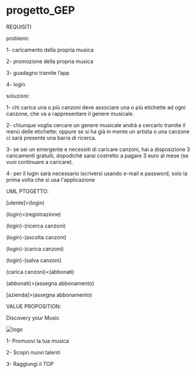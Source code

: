 # progetto_GEP

REQUISITI

problemi:


1- caricamento della propria musica

2- promozione della propria musica

3- guadagno tramite l’app

4- login



soluzioni:


1- chi carica una o più canzoni deve associare una o più etichette ad ogni canzone, che va a rappresentare il genere musicale.

2- chiunque voglia cercare un genere musicale andrà a cercarlo tramite il menù delle etichette; oppure se si ha già in mente un artista o una canzone ci sarà presente una barra di ricerca.

3- se sei un emergente e necessiti di caricare canzoni, hai a disposizione 3 caricamenti gratuiti, dopodichè sarai costretto a pagare 3 euro al mese (se vuoi continuare a caricare).

4- per il login sarà necessario iscriversi usando e-mail e password, solo la prima volta che si usa l'applicazione



UML PTOGETTO:

[utente]>(login)

(login)<(registrazione)

(login)-(ricerca canzoni)

(login)-(ascolta canzoni)

(login)-(carica canzoni)

(login)-(salva canzoni)

(carica canzoni)<(abbonati)

(abbonati)>(assegna abbonamento)

[azienda]>(assegna abbonamento)



VALUE PROPOSITION:


Discovery your Music

![logo](https://github.com/cesatag0/progetto_GEP/assets/101175014/bfa924b0-f27c-4793-98d9-95d4ae12eff5)

1- Promuovi la tua musica

2- Scopri nuovi talenti

3- Raggiungi il TOP

